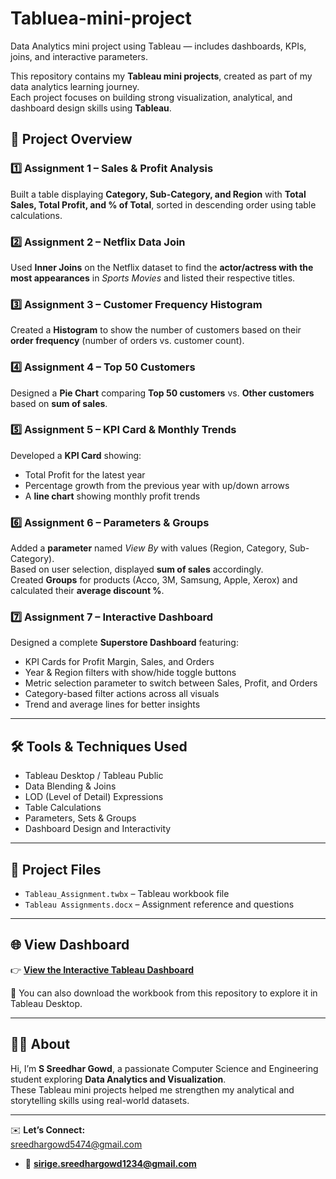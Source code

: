 # Tabluea-mini-project
Data Analytics mini project using Tableau — includes dashboards, KPIs, joins, and interactive parameters.

This repository contains my **Tableau mini projects**, created as part of my data analytics learning journey.  
Each project focuses on building strong visualization, analytical, and dashboard design skills using **Tableau**.
## 🧠 Project Overview
### 1️⃣ Assignment 1 – Sales & Profit Analysis  
Built a table displaying **Category, Sub-Category, and Region** with **Total Sales, Total Profit, and % of Total**, sorted in descending order using table calculations.
### 2️⃣ Assignment 2 – Netflix Data Join  
Used **Inner Joins** on the Netflix dataset to find the **actor/actress with the most appearances** in *Sports Movies* and listed their respective titles.
### 3️⃣ Assignment 3 – Customer Frequency Histogram  
Created a **Histogram** to show the number of customers based on their **order frequency** (number of orders vs. customer count).
### 4️⃣ Assignment 4 – Top 50 Customers  
Designed a **Pie Chart** comparing **Top 50 customers** vs. **Other customers** based on **sum of sales**.
### 5️⃣ Assignment 5 – KPI Card & Monthly Trends  
Developed a **KPI Card** showing:
- Total Profit for the latest year  
- Percentage growth from the previous year with up/down arrows  
- A **line chart** showing monthly profit trends  
### 6️⃣ Assignment 6 – Parameters & Groups  
Added a **parameter** named *View By* with values (Region, Category, Sub-Category).  
Based on user selection, displayed **sum of sales** accordingly.  
Created **Groups** for products (Acco, 3M, Samsung, Apple, Xerox) and calculated their **average discount %**.
### 7️⃣ Assignment 7 – Interactive Dashboard  
Designed a complete **Superstore Dashboard** featuring:
- KPI Cards for Profit Margin, Sales, and Orders  
- Year & Region filters with show/hide toggle buttons  
- Metric selection parameter to switch between Sales, Profit, and Orders  
- Category-based filter actions across all visuals  
- Trend and average lines for better insights 
---

## 🛠️ Tools & Techniques Used
- Tableau Desktop / Tableau Public  
- Data Blending & Joins  
- LOD (Level of Detail) Expressions  
- Table Calculations  
- Parameters, Sets & Groups  
- Dashboard Design and Interactivity  

---

## 📁 Project Files
- `Tableau_Assignment.twbx` – Tableau workbook file  
- `Tableau Assignments.docx` – Assignment reference and questions  

---

## 🌐 View Dashboard
👉 **[View the Interactive Tableau Dashboard](https://public.tableau.com/app/profile/s.sreedhar.gowd/viz/Tableau_Assignment_17612118776860/Q7?publish=yes)**  

📄 You can also download the workbook from this repository to explore it in Tableau Desktop.

---

## 👨‍💻 About
Hi, I’m **S Sreedhar Gowd**, a passionate Computer Science and Engineering student exploring **Data Analytics and Visualization**.  
These Tableau mini projects helped me strengthen my analytical and storytelling skills using real-world datasets.

---

✉️ **Let’s Connect:**  
sreedhargowd5474@gmail.com 
- 📧 **sirige.sreedhargowd1234@gmail.com**
